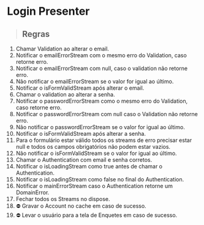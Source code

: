 # Login Presenter

>## Regras

1. Chamar Validation ao alterar o email.
2. Notificar o emailErrorStream com o mesmo erro do Validation, caso retorne erro.
3. Notificar o emailErrorStream com null, caso o validation não retorne erro.
4. Não notificar o emailErrorStream se o valor for igual ao último.
5. Notificar o isFormValidStream após alterar o email.
6. Chamar o validation ao alterar a senha.
7. Notificar o passwordErrorStream como o mesmo erro do Validation, caso retorne erro.
8. Notificar o passwordErrorStream com null caso o Validation não retorne erro.
9. Não notificar o passwordErrorStream se o valor for igual ao último.
10. Notificar o isFormValidStream após alterar a senha.
11. Para o formulário estar válido todos os streams de erro precisar estar null e 
todos os campos obrigatórios não podem estar vazios.
12. Não notificar o isFormValidStream se o valor for igual ao último.
13. Chamar o Authentication com email e senha corretos.
14. Notificar o isLoadingStream como true antes de chamar o Authentication.
15. Notificar o isLoadingStream como false no final do Authentication.
16. Notificar o mainErrorStream caso o Authentication retorne um DomainError.
17. Fechar todos os Streams no dispose.
18. ⛔️ Gravar o Account no cache em caso de sucesso.
19. ⛔️ Levar o usuário para a tela de Enquetes em caso de sucesso.
